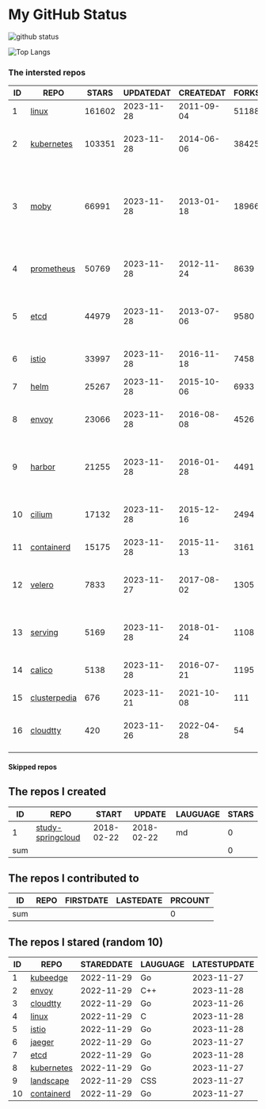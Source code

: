 # My GitHub Status

<img src="https://github-readme-stats-1.yihong0618.vercel.app/api?username=daoqingniu&show_icons=true&&&hide_title=true&count_private=true" alt="github status" />

![Top Langs](https://github-readme-stats-1.yihong0618.vercel.app/api/top-langs/?username=daoqingniu&layout=compact)

<!--START_SECTION:github_repos-->
### The intersted repos
| ID |                              REPO                               | STARS  | UPDATEDAT  | CREATEDAT  | FORKSCOUNT |                                                DESCRIPTIONS                                                |
|----|-----------------------------------------------------------------|--------|------------|------------|------------|------------------------------------------------------------------------------------------------------------|
|  1 | [linux](https://github.com/torvalds/linux)                      | 161602 | 2023-11-28 | 2011-09-04 |      51188 | Linux kernel source tree                                                                                   |
|  2 | [kubernetes](https://github.com/kubernetes/kubernetes)          | 103351 | 2023-11-28 | 2014-06-06 |      38425 | Production-Grade Container Scheduling and Management                                                       |
|  3 | [moby](https://github.com/moby/moby)                            |  66991 | 2023-11-28 | 2013-01-18 |      18966 | The Moby Project - a collaborative project for the container ecosystem to assemble container-based systems |
|  4 | [prometheus](https://github.com/prometheus/prometheus)          |  50769 | 2023-11-28 | 2012-11-24 |       8639 | The Prometheus monitoring system and time series database.                                                 |
|  5 | [etcd](https://github.com/etcd-io/etcd)                         |  44979 | 2023-11-28 | 2013-07-06 |       9580 | Distributed reliable key-value store for the most critical data of a distributed system                    |
|  6 | [istio](https://github.com/istio/istio)                         |  33997 | 2023-11-28 | 2016-11-18 |       7458 | Connect, secure, control, and observe services.                                                            |
|  7 | [helm](https://github.com/helm/helm)                            |  25267 | 2023-11-28 | 2015-10-06 |       6933 | The Kubernetes Package Manager                                                                             |
|  8 | [envoy](https://github.com/envoyproxy/envoy)                    |  23066 | 2023-11-28 | 2016-08-08 |       4526 | Cloud-native high-performance edge/middle/service proxy                                                    |
|  9 | [harbor](https://github.com/goharbor/harbor)                    |  21255 | 2023-11-28 | 2016-01-28 |       4491 | An open source trusted cloud native registry project that stores, signs, and scans content.                |
| 10 | [cilium](https://github.com/cilium/cilium)                      |  17132 | 2023-11-28 | 2015-12-16 |       2494 | eBPF-based Networking, Security, and Observability                                                         |
| 11 | [containerd](https://github.com/containerd/containerd)          |  15175 | 2023-11-28 | 2015-11-13 |       3161 | An open and reliable container runtime                                                                     |
| 12 | [velero](https://github.com/vmware-tanzu/velero)                |   7833 | 2023-11-27 | 2017-08-02 |       1305 | Backup and migrate Kubernetes applications and their persistent volumes                                    |
| 13 | [serving](https://github.com/knative/serving)                   |   5169 | 2023-11-28 | 2018-01-24 |       1108 | Kubernetes-based, scale-to-zero, request-driven compute                                                    |
| 14 | [calico](https://github.com/projectcalico/calico)               |   5138 | 2023-11-28 | 2016-07-21 |       1195 | Cloud native networking and network security                                                               |
| 15 | [clusterpedia](https://github.com/clusterpedia-io/clusterpedia) |    676 | 2023-11-21 | 2021-10-08 |        111 | The Encyclopedia of Kubernetes clusters                                                                    |
| 16 | [cloudtty](https://github.com/cloudtty/cloudtty)                |    420 | 2023-11-26 | 2022-04-28 |         54 | A Friendly Kubernetes CloudShell (Web Terminal) !                                                          |



#### Skipped repos
<!--END_SECTION:github_repos-->

<!--START_SECTION:my_github-->
## The repos I created
| ID  |                                 REPO                                 |   START    |   UPDATE   | LAUGUAGE | STARS |
|-----|----------------------------------------------------------------------|------------|------------|----------|-------|
|   1 | [study-springcloud](https://github.com/daoqingniu/study-springcloud) | 2018-02-22 | 2018-02-22 | md       |     0 |
| sum |                                                                      |            |            |          |     0 |

## The repos I contributed to
| ID  | REPO | FIRSTDATE | LASTEDATE | PRCOUNT |
|-----|------|-----------|-----------|---------|
| sum |      |           |           |       0 |

## The repos I stared (random 10)
| ID |                          REPO                          | STAREDDATE | LAUGUAGE | LATESTUPDATE |
|----|--------------------------------------------------------|------------|----------|--------------|
|  1 | [kubeedge](https://github.com/kubeedge/kubeedge)       | 2022-11-29 | Go       | 2023-11-27   |
|  2 | [envoy](https://github.com/envoyproxy/envoy)           | 2022-11-29 | C++      | 2023-11-28   |
|  3 | [cloudtty](https://github.com/cloudtty/cloudtty)       | 2022-11-29 | Go       | 2023-11-26   |
|  4 | [linux](https://github.com/torvalds/linux)             | 2022-11-29 | C        | 2023-11-28   |
|  5 | [istio](https://github.com/istio/istio)                | 2022-11-29 | Go       | 2023-11-28   |
|  6 | [jaeger](https://github.com/jaegertracing/jaeger)      | 2022-11-29 | Go       | 2023-11-27   |
|  7 | [etcd](https://github.com/etcd-io/etcd)                | 2022-11-29 | Go       | 2023-11-28   |
|  8 | [kubernetes](https://github.com/kubernetes/kubernetes) | 2022-11-29 | Go       | 2023-11-27   |
|  9 | [landscape](https://github.com/cncf/landscape)         | 2022-11-29 | CSS      | 2023-11-27   |
| 10 | [containerd](https://github.com/containerd/containerd) | 2022-11-29 | Go       | 2023-11-27   |

<!--END_SECTION:my_github-->
